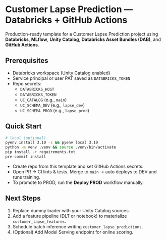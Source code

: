 # Customer Lapse Prediction — Databricks + GitHub Actions

Production-ready template for a Customer Lapse Prediction project using **Databricks**, **MLflow**, **Unity Catalog**, **Databricks Asset Bundles (DAB)**, and **GitHub Actions**.

## Prerequisites
- Databricks workspace (Unity Catalog enabled)
- Service principal or user PAT saved as `DATABRICKS_TOKEN`
- Repo secrets:
  - `DATABRICKS_HOST`
  - `DATABRICKS_TOKEN`
  - `UC_CATALOG` (e.g., `main`)
  - `UC_SCHEMA_DEV` (e.g., `lapse_dev`)
  - `UC_SCHEMA_PROD` (e.g., `lapse_prod`)

## Quick Start
```bash
# local (optional)
pyenv install 3.10 -s && pyenv local 3.10
python -m venv .venv && source .venv/bin/activate
pip install -r requirements.txt
pre-commit install
```

- Create repo from this template and set GitHub Actions secrets.
- Open PR → CI lints & tests. Merge to `main` → auto deploys to DEV and runs training.
- To promote to PROD, run the **Deploy PROD** workflow manually.

## Next Steps
1. Replace dummy loader with your Unity Catalog sources.
2. Add a feature pipeline (DLT or notebook) to materialize `customer_lapse_features`.
3. Schedule batch inference writing `customer_lapse_predictions`.
4. (Optional) Add Model Serving endpoint for online scoring.

